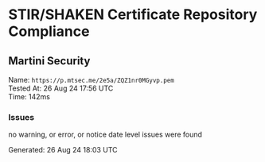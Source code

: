 # STIR/SHAKEN Certificate Repository Compliance

## Martini Security

Name: `https://p.mtsec.me/2e5a/ZQZ1nr0MGyvp.pem`\
Tested At: 26 Aug 24 17:56 UTC\
Time: 142ms

### Issues

no warning, or error, or notice date level issues were found

Generated: 26 Aug 24 18:03 UTC